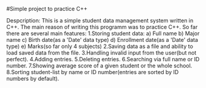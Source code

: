 #Simple project to practice C++

Despcription:
This is a simple student data management system written in C++. The main reason of writing this programm was to practice C++. So far there are several main 
features: 
1.Storing student data:
  a) Full name
  b) Major name
  c) Birth date(as a 'Date' data type)
  d) Enrollment date(as a 'Date' data type)
  e) Marks(so far only 4 subjects)
2.Saving data as a file and ability to load saved data from the file.
3.Handling invalid input from the user(but not perfect).
4.Adding entries.
5.Deleting entries.
6.Searching via full name or ID number.
7.Showing average score of a given student or the whole school.
8.Sorting student-list by name or ID number(entries are sorted by ID numbers by default).
